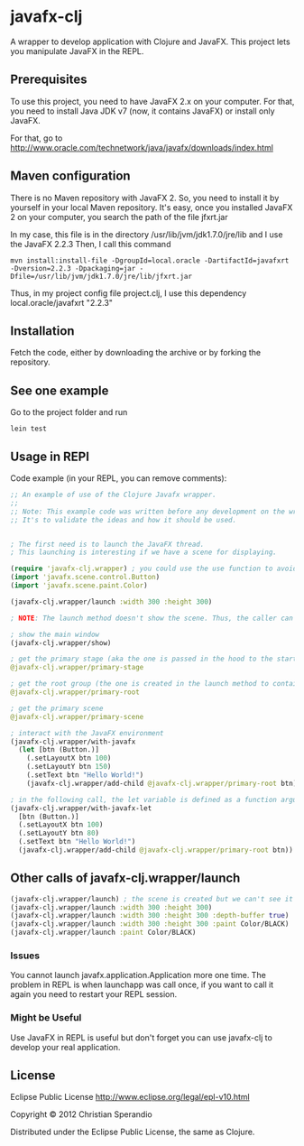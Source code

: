 # javafx-clj

A wrapper to develop application with Clojure and JavaFX. This project lets you manipulate JavaFX in the REPL.

## Prerequisites

To use this project, you need to have JavaFX 2.x on your computer. For that, you need to install Java JDK v7 (now, it contains JavaFX) or install only JavaFX.

For that, go to http://www.oracle.com/technetwork/java/javafx/downloads/index.html

## Maven configuration

There is no Maven repository with JavaFX 2. So, you need to install it by yourself in your local Maven repository. It's easy, once you installed JavaFX 2 on your computer, you search the path of the file jfxrt.jar

In my case, this file is in the directory /usr/lib/jvm/jdk1.7.0/jre/lib and I use the JavaFX 2.2.3
Then, I call this command 
```
mvn install:install-file -DgroupId=local.oracle -DartifactId=javafxrt -Dversion=2.2.3 -Dpackaging=jar -Dfile=/usr/lib/jvm/jdk1.7.0/jre/lib/jfxrt.jar
```

Thus, in my project config file project.clj, I use this dependency local.oracle/javafxrt "2.2.3"

## Installation

Fetch the code, either by downloading the archive or by forking the repository.

## See one example

Go to the project folder and run

```
lein test
```

## Usage in REPl

Code example (in your REPL, you can remove comments):

```clojure
;; An example of use of the Clojure Javafx wrapper.
;;
;; Note: This example code was written before any development on the wrapper.
;; It's to validate the ideas and how it should be used.


; The first need is to launch the JavaFX thread.
; This launching is interesting if we have a scene for displaying.

(require 'javafx-clj.wrapper) ; you could use the use function to avoid repeat the namespace for each call
(import 'javafx.scene.control.Button)
(import 'javafx.scene.paint.Color)

(javafx-clj.wrapper/launch :width 300 :height 300)

; NOTE: The launch method doesn't show the scene. Thus, the caller can make all the changes he wants before displaying.

; show the main window
(javafx-clj.wrapper/show)

; get the primary stage (aka the one is passed in the hood to the start function of the extended Application class
@javafx-clj.wrapper/primary-stage

; get the root group (the one is created in the launch method to contain the scene
@javafx-clj.wrapper/primary-root

; get the primary scene
@javafx-clj.wrapper/primary-scene

; interact with the JavaFX environment
(javafx-clj.wrapper/with-javafx
  (let [btn (Button.)]
    (.setLayoutX btn 100)
    (.setLayoutY btn 150)
    (.setText btn "Hello World!")
    (javafx-clj.wrapper/add-child @javafx-clj.wrapper/primary-root btn)))

; in the following call, the let variable is defined as a function argument
(javafx-clj.wrapper/with-javafx-let
  [btn (Button.)]
  (.setLayoutX btn 100)
  (.setLayoutY btn 80)
  (.setText btn "Hello World!")
  (javafx-clj.wrapper/add-child @javafx-clj.wrapper/primary-root btn))

```

## Other calls of javafx-clj.wrapper/launch

```clojure
(javafx-clj.wrapper/launch) ; the scene is created but we can't see it because its size is set to 0
(javafx-clj.wrapper/launch :width 300 :height 300)
(javafx-clj.wrapper/launch :width 300 :height 300 :depth-buffer true)
(javafx-clj.wrapper/launch :width 300 :height 300 :paint Color/BLACK)
(javafx-clj.wrapper/launch :paint Color/BLACK)
```


### Issues

You cannot launch javafx.application.Application more one time. The problem in REPL is when launchapp was call once, if you want to call it again you need to restart your REPL session.

### Might be Useful

Use JavaFX in REPL is useful but don't forget you can use javafx-clj to develop your real application. 

## License

Eclipse Public License
http://www.eclipse.org/legal/epl-v10.html

Copyright © 2012 Christian Sperandio

Distributed under the Eclipse Public License, the same as Clojure.
